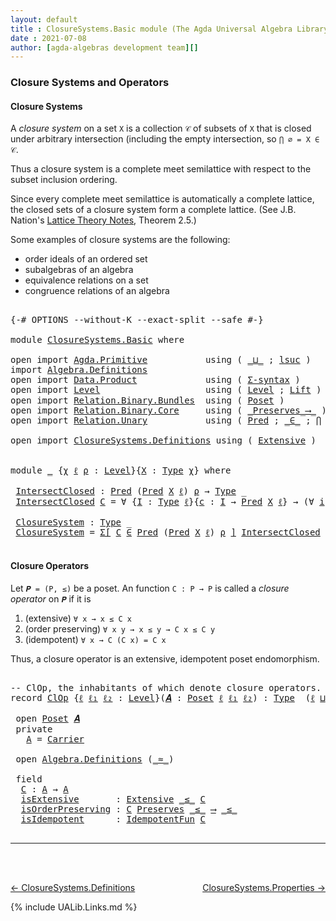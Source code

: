 ```yaml
---
layout: default
title : ClosureSystems.Basic module (The Agda Universal Algebra Library)
date : 2021-07-08
author: [agda-algebras development team][]
---
```


### <a id="closure-systems-and-operators">Closure Systems and Operators</a>

#### <a id="closure-systems">Closure Systems</a>

A *closure system* on a set `X` is a collection `𝒞` of subsets of `X` that is closed
under arbitrary intersection (including the empty intersection, so `⋂ ∅ = X ∈ 𝒞`.

Thus a closure system is a complete meet semilattice with respect to the subset
inclusion ordering.

Since every complete meet semilattice is automatically a complete lattice, the closed
sets of a closure system form a complete lattice.
(See J.B. Nation's [Lattice Theory Notes](http://math.hawaii.edu/~jb/math618/Nation-LatticeTheory.pdf), Theorem 2.5.)

Some examples of closure systems are the following:

* order ideals of an ordered set
* subalgebras of an algebra
* equivalence relations on a set
* congruence relations of an algebra


<pre class="Agda">

<a id="1011" class="Symbol">{-#</a> <a id="1015" class="Keyword">OPTIONS</a> <a id="1023" class="Pragma">--without-K</a> <a id="1035" class="Pragma">--exact-split</a> <a id="1049" class="Pragma">--safe</a> <a id="1056" class="Symbol">#-}</a>

<a id="1061" class="Keyword">module</a> <a id="1068" href="ClosureSystems.Basic.html" class="Module">ClosureSystems.Basic</a> <a id="1089" class="Keyword">where</a>

<a id="1096" class="Keyword">open</a> <a id="1101" class="Keyword">import</a> <a id="1108" href="Agda.Primitive.html" class="Module">Agda.Primitive</a>           <a id="1133" class="Keyword">using</a> <a id="1139" class="Symbol">(</a> <a id="1141" href="Agda.Primitive.html#810" class="Primitive Operator">_⊔_</a> <a id="1145" class="Symbol">;</a> <a id="1147" href="Agda.Primitive.html#780" class="Primitive">lsuc</a> <a id="1152" class="Symbol">)</a>     <a id="1158" class="Keyword">renaming</a> <a id="1167" class="Symbol">(</a> <a id="1169" href="Agda.Primitive.html#326" class="Primitive">Set</a> <a id="1173" class="Symbol">to</a> <a id="1176" class="Primitive">Type</a> <a id="1181" class="Symbol">)</a>
<a id="1183" class="Keyword">import</a> <a id="1190" href="Algebra.Definitions.html" class="Module">Algebra.Definitions</a>
<a id="1210" class="Keyword">open</a> <a id="1215" class="Keyword">import</a> <a id="1222" href="Data.Product.html" class="Module">Data.Product</a>             <a id="1247" class="Keyword">using</a> <a id="1253" class="Symbol">(</a> <a id="1255" href="Data.Product.html#916" class="Function">Σ-syntax</a> <a id="1264" class="Symbol">)</a>
<a id="1266" class="Keyword">open</a> <a id="1271" class="Keyword">import</a> <a id="1278" href="Level.html" class="Module">Level</a>                    <a id="1303" class="Keyword">using</a> <a id="1309" class="Symbol">(</a> <a id="1311" href="Agda.Primitive.html#597" class="Postulate">Level</a> <a id="1317" class="Symbol">;</a> <a id="1319" href="Level.html#400" class="Record">Lift</a> <a id="1324" class="Symbol">)</a>   <a id="1328" class="Keyword">renaming</a> <a id="1337" class="Symbol">(</a> <a id="1339" href="Agda.Primitive.html#764" class="Primitive">zero</a> <a id="1344" class="Symbol">to</a> <a id="1347" class="Primitive">ℓ₀</a> <a id="1350" class="Symbol">)</a>
<a id="1352" class="Keyword">open</a> <a id="1357" class="Keyword">import</a> <a id="1364" href="Relation.Binary.Bundles.html" class="Module">Relation.Binary.Bundles</a>  <a id="1389" class="Keyword">using</a> <a id="1395" class="Symbol">(</a> <a id="1397" href="Relation.Binary.Bundles.html#3028" class="Record">Poset</a> <a id="1403" class="Symbol">)</a>
<a id="1405" class="Keyword">open</a> <a id="1410" class="Keyword">import</a> <a id="1417" href="Relation.Binary.Core.html" class="Module">Relation.Binary.Core</a>     <a id="1442" class="Keyword">using</a> <a id="1448" class="Symbol">(</a> <a id="1450" href="Relation.Binary.Core.html#1563" class="Function Operator">_Preserves_⟶_</a> <a id="1464" class="Symbol">)</a>
<a id="1466" class="Keyword">open</a> <a id="1471" class="Keyword">import</a> <a id="1478" href="Relation.Unary.html" class="Module">Relation.Unary</a>           <a id="1503" class="Keyword">using</a> <a id="1509" class="Symbol">(</a> <a id="1511" href="Relation.Unary.html#1101" class="Function">Pred</a> <a id="1516" class="Symbol">;</a> <a id="1518" href="Relation.Unary.html#1523" class="Function Operator">_∈_</a> <a id="1522" class="Symbol">;</a> <a id="1524" href="Relation.Unary.html#4741" class="Function">⋂</a> <a id="1526" class="Symbol">)</a>

<a id="1529" class="Keyword">open</a> <a id="1534" class="Keyword">import</a> <a id="1541" href="ClosureSystems.Definitions.html" class="Module">ClosureSystems.Definitions</a> <a id="1568" class="Keyword">using</a> <a id="1574" class="Symbol">(</a> <a id="1576" href="ClosureSystems.Definitions.html#581" class="Function">Extensive</a> <a id="1586" class="Symbol">)</a>


<a id="1590" class="Keyword">module</a> <a id="1597" href="ClosureSystems.Basic.html#1597" class="Module">_</a> <a id="1599" class="Symbol">{</a><a id="1600" href="ClosureSystems.Basic.html#1600" class="Bound">χ</a> <a id="1602" href="ClosureSystems.Basic.html#1602" class="Bound">ℓ</a> <a id="1604" href="ClosureSystems.Basic.html#1604" class="Bound">ρ</a> <a id="1606" class="Symbol">:</a> <a id="1608" href="Agda.Primitive.html#597" class="Postulate">Level</a><a id="1613" class="Symbol">}{</a><a id="1615" href="ClosureSystems.Basic.html#1615" class="Bound">X</a> <a id="1617" class="Symbol">:</a> <a id="1619" href="ClosureSystems.Basic.html#1176" class="Primitive">Type</a> <a id="1624" href="ClosureSystems.Basic.html#1600" class="Bound">χ</a><a id="1625" class="Symbol">}</a> <a id="1627" class="Keyword">where</a>

 <a id="1635" href="ClosureSystems.Basic.html#1635" class="Function">IntersectClosed</a> <a id="1651" class="Symbol">:</a> <a id="1653" href="Relation.Unary.html#1101" class="Function">Pred</a> <a id="1658" class="Symbol">(</a><a id="1659" href="Relation.Unary.html#1101" class="Function">Pred</a> <a id="1664" href="ClosureSystems.Basic.html#1615" class="Bound">X</a> <a id="1666" href="ClosureSystems.Basic.html#1602" class="Bound">ℓ</a><a id="1667" class="Symbol">)</a> <a id="1669" href="ClosureSystems.Basic.html#1604" class="Bound">ρ</a> <a id="1671" class="Symbol">→</a> <a id="1673" href="ClosureSystems.Basic.html#1176" class="Primitive">Type</a> <a id="1678" class="Symbol">_</a>
 <a id="1681" href="ClosureSystems.Basic.html#1635" class="Function">IntersectClosed</a> <a id="1697" href="ClosureSystems.Basic.html#1697" class="Bound">C</a> <a id="1699" class="Symbol">=</a> <a id="1701" class="Symbol">∀</a> <a id="1703" class="Symbol">{</a><a id="1704" href="ClosureSystems.Basic.html#1704" class="Bound">I</a> <a id="1706" class="Symbol">:</a> <a id="1708" href="ClosureSystems.Basic.html#1176" class="Primitive">Type</a> <a id="1713" href="ClosureSystems.Basic.html#1602" class="Bound">ℓ</a><a id="1714" class="Symbol">}{</a><a id="1716" href="ClosureSystems.Basic.html#1716" class="Bound">c</a> <a id="1718" class="Symbol">:</a> <a id="1720" href="ClosureSystems.Basic.html#1704" class="Bound">I</a> <a id="1722" class="Symbol">→</a> <a id="1724" href="Relation.Unary.html#1101" class="Function">Pred</a> <a id="1729" href="ClosureSystems.Basic.html#1615" class="Bound">X</a> <a id="1731" href="ClosureSystems.Basic.html#1602" class="Bound">ℓ</a><a id="1732" class="Symbol">}</a> <a id="1734" class="Symbol">→</a> <a id="1736" class="Symbol">(∀</a> <a id="1739" href="ClosureSystems.Basic.html#1739" class="Bound">i</a> <a id="1741" class="Symbol">→</a> <a id="1743" class="Symbol">(</a><a id="1744" href="ClosureSystems.Basic.html#1716" class="Bound">c</a> <a id="1746" href="ClosureSystems.Basic.html#1739" class="Bound">i</a><a id="1747" class="Symbol">)</a> <a id="1749" href="Relation.Unary.html#1523" class="Function Operator">∈</a> <a id="1751" href="ClosureSystems.Basic.html#1697" class="Bound">C</a><a id="1752" class="Symbol">)</a> <a id="1754" class="Symbol">→</a> <a id="1756" href="Relation.Unary.html#4741" class="Function">⋂</a> <a id="1758" href="ClosureSystems.Basic.html#1704" class="Bound">I</a> <a id="1760" href="ClosureSystems.Basic.html#1716" class="Bound">c</a> <a id="1762" href="Relation.Unary.html#1523" class="Function Operator">∈</a> <a id="1764" href="ClosureSystems.Basic.html#1697" class="Bound">C</a>

 <a id="1768" href="ClosureSystems.Basic.html#1768" class="Function">ClosureSystem</a> <a id="1782" class="Symbol">:</a> <a id="1784" href="ClosureSystems.Basic.html#1176" class="Primitive">Type</a> <a id="1789" class="Symbol">_</a>
 <a id="1792" href="ClosureSystems.Basic.html#1768" class="Function">ClosureSystem</a> <a id="1806" class="Symbol">=</a> <a id="1808" href="Data.Product.html#916" class="Function">Σ[</a> <a id="1811" href="ClosureSystems.Basic.html#1811" class="Bound">C</a> <a id="1813" href="Data.Product.html#916" class="Function">∈</a> <a id="1815" href="Relation.Unary.html#1101" class="Function">Pred</a> <a id="1820" class="Symbol">(</a><a id="1821" href="Relation.Unary.html#1101" class="Function">Pred</a> <a id="1826" href="ClosureSystems.Basic.html#1615" class="Bound">X</a> <a id="1828" href="ClosureSystems.Basic.html#1602" class="Bound">ℓ</a><a id="1829" class="Symbol">)</a> <a id="1831" href="ClosureSystems.Basic.html#1604" class="Bound">ρ</a> <a id="1833" href="Data.Product.html#916" class="Function">]</a> <a id="1835" href="ClosureSystems.Basic.html#1635" class="Function">IntersectClosed</a> <a id="1851" href="ClosureSystems.Basic.html#1811" class="Bound">C</a>

</pre>


#### <a id="closure-operators">Closure Operators</a>

Let `𝑷 = (P, ≤)` be a poset. An function `C : P → P` is called a *closure operator*
on `𝑷` if it is

1. (extensive) `∀ x → x ≤ C x`
2. (order preserving) `∀ x y → x ≤ y → C x ≤ C y`
3. (idempotent) `∀ x → C (C x) = C x`

Thus, a closure operator is an extensive, idempotent poset endomorphism.

<pre class="Agda">

<a id="2230" class="Comment">-- ClOp, the inhabitants of which denote closure operators.</a>
<a id="2290" class="Keyword">record</a> <a id="ClOp"></a><a id="2297" href="ClosureSystems.Basic.html#2297" class="Record">ClOp</a> <a id="2302" class="Symbol">{</a><a id="2303" href="ClosureSystems.Basic.html#2303" class="Bound">ℓ</a> <a id="2305" href="ClosureSystems.Basic.html#2305" class="Bound">ℓ₁</a> <a id="2308" href="ClosureSystems.Basic.html#2308" class="Bound">ℓ₂</a> <a id="2311" class="Symbol">:</a> <a id="2313" href="Agda.Primitive.html#597" class="Postulate">Level</a><a id="2318" class="Symbol">}(</a><a id="2320" href="ClosureSystems.Basic.html#2320" class="Bound">𝑨</a> <a id="2322" class="Symbol">:</a> <a id="2324" href="Relation.Binary.Bundles.html#3028" class="Record">Poset</a> <a id="2330" href="ClosureSystems.Basic.html#2303" class="Bound">ℓ</a> <a id="2332" href="ClosureSystems.Basic.html#2305" class="Bound">ℓ₁</a> <a id="2335" href="ClosureSystems.Basic.html#2308" class="Bound">ℓ₂</a><a id="2337" class="Symbol">)</a> <a id="2339" class="Symbol">:</a> <a id="2341" href="ClosureSystems.Basic.html#1176" class="Primitive">Type</a>  <a id="2347" class="Symbol">(</a><a id="2348" href="ClosureSystems.Basic.html#2303" class="Bound">ℓ</a> <a id="2350" href="Agda.Primitive.html#810" class="Primitive Operator">⊔</a> <a id="2352" href="ClosureSystems.Basic.html#2308" class="Bound">ℓ₂</a> <a id="2355" href="Agda.Primitive.html#810" class="Primitive Operator">⊔</a> <a id="2357" href="ClosureSystems.Basic.html#2305" class="Bound">ℓ₁</a><a id="2359" class="Symbol">)</a> <a id="2361" class="Keyword">where</a>

 <a id="2369" class="Keyword">open</a> <a id="2374" href="Relation.Binary.Bundles.html#3028" class="Module">Poset</a> <a id="2380" href="ClosureSystems.Basic.html#2320" class="Bound">𝑨</a>
 <a id="2383" class="Keyword">private</a>
   <a id="ClOp.A"></a><a id="2394" href="ClosureSystems.Basic.html#2394" class="Function">A</a> <a id="2396" class="Symbol">=</a> <a id="2398" href="Relation.Binary.Bundles.html#3104" class="Function">Carrier</a>

 <a id="2408" class="Keyword">open</a> <a id="2413" href="Algebra.Definitions.html" class="Module">Algebra.Definitions</a> <a id="2433" class="Symbol">(</a><a id="2434" href="Relation.Binary.Bundles.html#3131" class="Function Operator">_≈_</a><a id="2437" class="Symbol">)</a>

 <a id="2441" class="Keyword">field</a>
  <a id="ClOp.C"></a><a id="2449" href="ClosureSystems.Basic.html#2449" class="Field">C</a> <a id="2451" class="Symbol">:</a> <a id="2453" href="ClosureSystems.Basic.html#2394" class="Function">A</a> <a id="2455" class="Symbol">→</a> <a id="2457" href="ClosureSystems.Basic.html#2394" class="Function">A</a>
  <a id="ClOp.isExtensive"></a><a id="2461" href="ClosureSystems.Basic.html#2461" class="Field">isExtensive</a>       <a id="2479" class="Symbol">:</a> <a id="2481" href="ClosureSystems.Definitions.html#581" class="Function">Extensive</a> <a id="2491" href="Relation.Binary.Bundles.html#3167" class="Function Operator">_≤_</a> <a id="2495" href="ClosureSystems.Basic.html#2449" class="Field">C</a>
  <a id="ClOp.isOrderPreserving"></a><a id="2499" href="ClosureSystems.Basic.html#2499" class="Field">isOrderPreserving</a> <a id="2517" class="Symbol">:</a> <a id="2519" href="ClosureSystems.Basic.html#2449" class="Field">C</a> <a id="2521" href="Relation.Binary.Core.html#1563" class="Function Operator">Preserves</a> <a id="2531" href="Relation.Binary.Bundles.html#3167" class="Function Operator">_≤_</a> <a id="2535" href="Relation.Binary.Core.html#1563" class="Function Operator">⟶</a> <a id="2537" href="Relation.Binary.Bundles.html#3167" class="Function Operator">_≤_</a>
  <a id="ClOp.isIdempotent"></a><a id="2543" href="ClosureSystems.Basic.html#2543" class="Field">isIdempotent</a>      <a id="2561" class="Symbol">:</a> <a id="2563" href="Algebra.Definitions.html#2713" class="Function">IdempotentFun</a> <a id="2577" href="ClosureSystems.Basic.html#2449" class="Field">C</a>

</pre>


--------------------------------------

<br>
<br>

[← ClosureSystems.Definitions](ClosureSystems.Definitions.html)
<span style="float:right;">[ClosureSystems.Properties →](ClosureSystems.Properties.html)</span>

{% include UALib.Links.md %}

[agda-algebras development team]: https://github.com/ualib/agda-algebras#the-agda-algebras-development-team
